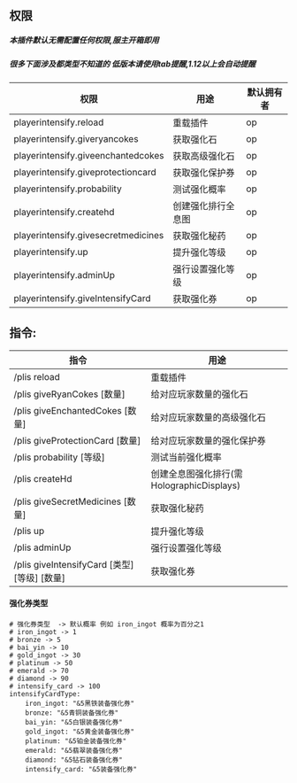 ## 权限

##### 本插件默认无需配置任何权限,服主开箱即用

##### 很多下面涉及都类型不知道的 低版本请使用tab提醒,1.12以上会自动提醒

| 权限                                       | 用途          | 默认拥有者         |
|------------------------------------------|-------------|---------------|
| playerintensify.reload                   | 重载插件        | op            |
| playerintensify.giveryancokes            | 获取强化石       | op            |
| playerintensify.giveenchantedcokes       | 获取高级强化石     | op            |
| playerintensify.giveprotectioncard       | 获取强化保护券     | op            |
| playerintensify.probability              | 测试强化概率      | op            |
| playerintensify.createhd                 | 创建强化排行全息图   | op            |
| playerintensify.givesecretmedicines      | 获取强化秘药      | op            |
| playerintensify.up                       | 提升强化等级      | op            |
| playerintensify.adminUp                  | 强行设置强化等级    | op            |
| playerintensify.giveIntensifyCard        | 获取强化券       | op            |

## 指令:

| 指令                                      | 用途                              |
|-----------------------------------------|---------------------------------|
| /plis reload                            | 重载插件                            |
| /plis giveRyanCokes [数量]                | 给对应玩家数量的强化石                     |
| /plis giveEnchantedCokes [数量]           | 给对应玩家数量的高级强化石                   |
| /plis giveProtectionCard [数量]           | 给对应玩家数量的强化保护券                   |
| /plis probability  [等级]                 | 测试当前强化概率                        |
| /plis createHd                          | 创建全息图强化排行(需HolographicDisplays) |
| /plis giveSecretMedicines [数量]          | 获取强化秘药                          |
| /plis up                                | 提升强化等级                          |
| /plis adminUp                           | 强行设置强化等级                        |
| /plis giveIntensifyCard [类型] [等级] [数量]  | 获取强化券                           |

#### 强化券类型

```
# 强化券类型  -> 默认概率 例如 iron_ingot 概率为百分之1
# iron_ingot -> 1
# bronze -> 5
# bai_yin -> 10
# gold_ingot -> 30
# platinum -> 50
# emerald -> 70
# diamond -> 90
# intensify_card -> 100
intensifyCardType:
    iron_ingot: "&5黑铁装备强化券"
    bronze: "&5青铜装备强化券"
    bai_yin: "&5白银装备强化券"
    gold_ingot: "&5黄金装备强化券"
    platinum: "&5铂金装备强化券"
    emerald: "&5翡翠装备强化券"
    diamond: "&5钻石装备强化券"
    intensify_card: "&5装备强化券"
```